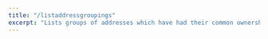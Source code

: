 ```yaml
---
title: "/listaddressgroupings"
excerpt: "Lists groups of addresses which have had their common ownership made public by common use as inputs or as the resulting change in past transactions"
---
```

